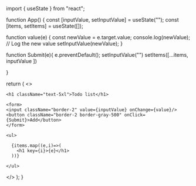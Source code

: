 import { useState } from "react";



function App() {
  const [inputValue, setInputValue] = useState("");
  const [items, setItems] = useState([]);


  function value(e) {
    const newValue = e.target.value;
    console.log(newValue); // Log the new value
    setInputValue(newValue);
  }

function Submit(e){
  e.preventDefault();
  setInputValue("")
  setItems([...items, inputValue ])

}


  return (
   <>

    <h1 className="text-5xl">Todo list</h1>

    <form>
    <input className="border-2" value={inputValue} onChange={value}/>
    <button className="border-2 border-gray-500" onClick={Submit}>Add</button>
    </form>

    <ul>

      {items.map((e,i)=>(
        <h1 key={i}>{e}</h1> 
      ))}

    </ul>


   </>
  );
}
